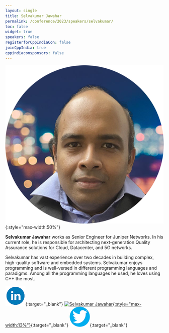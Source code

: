 ```yaml
---
layout: single
title: Selvakumar Jawahar
permalink: /conference/2023/speakers/selvakumar/
toc: false
widget: true
speakers: false
registerforCppIndiaCon: false
joinCppIndia: true
cppindiaconsponsors: false
---
```


![Selvakumar Jawahar](/conference/2023/graphics/speakers/selvakumar.png "Selvakumar Jawahar"){:style="max-width:50%"}

**Selvakumar Jawahar** works as Senior Engineer for Juniper Networks. In his current role, he is responsible for architecting next-generation Quality Assurance solutions for Cloud, Datacenter, and 5G networks. 
 
Selvakumar has vast experience over two decades in building complex, high-quality software and embedded systems. Selvakumar enjoys programming and is well-versed in different programming languages and paradigms. Among all the programming languages he used, he loves using C++ the most.  

[![Selvakumar Jawahar](/assets/images/linkedin.png "Selvakumar Jawahar")](https://www.linkedin.com/in/selvakumarjawahar/){:target="_blank"}
[![Selvakumar Jawahar](https://github.githubassets.com/images/modules/logos_page/GitHub-Mark.png "Selvakumar Jawahar"){:style="max-width:13%"}](https://github.com/selvakumarjawahar ){:target="_blank"}
[![Selvakumar Jawahar](/assets/images/twitter.png "Selvakumar Jawahar")](https://twitter.com/selvakumarjawa1 ){:target="_blank"}
<pre>











































</pre>